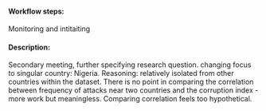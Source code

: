 #### Workflow steps:
Monitoring and intitaiting

#### Description: 
Secondary meeting, further specifying research question. changing focus to singular country: Nigeria. Reasoning: relatively isolated from other countries within the dataset. There is no point in comparing the correlation between frequency of attacks near two countries and the corruption index - more work but meaningless. Comparing correlation feels too hypothetical. 
